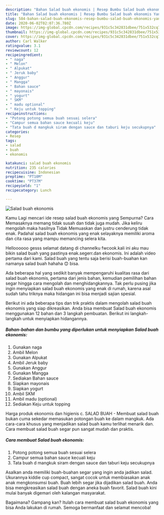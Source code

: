 ```yaml
---
description: "Bahan Salad buah ekonomis | Resep Bumbu Salad buah ekonomis Yang Enak dan Simpel"
title: "Bahan Salad buah ekonomis | Resep Bumbu Salad buah ekonomis Yang Enak dan Simpel"
slug: 584-bahan-salad-buah-ekonomis-resep-bumbu-salad-buah-ekonomis-yang-enak-dan-simpel
date: 2020-06-02T02:07:36.780Z
image: https://img-global.cpcdn.com/recipes/931c5c342831dbee/751x532cq70/salad-buah-ekonomis-foto-resep-utama.jpg
thumbnail: https://img-global.cpcdn.com/recipes/931c5c342831dbee/751x532cq70/salad-buah-ekonomis-foto-resep-utama.jpg
cover: https://img-global.cpcdn.com/recipes/931c5c342831dbee/751x532cq70/salad-buah-ekonomis-foto-resep-utama.jpg
author: Carl Walker
ratingvalue: 3.1
reviewcount: 12
recipeingredient:
- " naga"
- " Melon"
- " Alpukat"
- " Jeruk baby"
- " Anggur"
- " Mangga"
- " Bahan sauce"
- " mayonais"
- " yogurt"
- " SKM"
- " madu optional"
- " Keju untuk topping"
recipeinstructions:
- "Potong potong semua buah sesuai selera"
- "Campur semua bahan sauce kecuali keju"
- "Tata buah d mangkuk siram dengan sauce dan taburi keju secukupnya"
categories:
- Resep
tags:
- salad
- buah
- ekonomis

katakunci: salad buah ekonomis 
nutrition: 235 calories
recipecuisine: Indonesian
preptime: "PT10M"
cooktime: "PT37M"
recipeyield: "1"
recipecategory: Lunch

---
```



![Salad buah ekonomis](https://img-global.cpcdn.com/recipes/931c5c342831dbee/751x532cq70/salad-buah-ekonomis-foto-resep-utama.jpg)

Kamu Lagi mencari ide resep salad buah ekonomis yang Sempurna? Cara Memasaknya memang tidak susah dan tidak juga mudah. Jika keliru mengolah maka hasilnya Tidak Memuaskan dan justru cenderung tidak enak. Padahal salad buah ekonomis yang enak selayaknya memiliki aroma dan cita rasa yang mampu memancing selera kita.

Helloooooo gesss selamat datang di channelku fwcook.kali ini aku mau bikin salad buah yang pastinya enak.segerr.dan ekonomis. Ini adalah video pertama dari kami. Salad buah yang tentu saja berisi buah-buahan kan namanya salad buah hahaha 😊 bisa.

Ada beberapa hal yang sedikit banyak mempengaruhi kualitas rasa dari salad buah ekonomis, pertama dari jenis bahan, kemudian pemilihan bahan segar hingga cara mengolah dan menghidangkannya. Tak perlu pusing jika ingin menyiapkan salad buah ekonomis yang enak di rumah, karena asal sudah tahu triknya maka hidangan ini bisa menjadi sajian spesial.


Berikut ini ada beberapa tips dan trik praktis dalam mengolah salad buah ekonomis yang siap dikreasikan. Anda bisa membuat Salad buah ekonomis menggunakan 12 bahan dan 3 langkah pembuatan. Berikut ini langkah-langkah untuk menyiapkan hidangannya.

<!--inarticleads1-->

##### Bahan-bahan dan bumbu yang diperlukan untuk menyiapkan Salad buah ekonomis:

1. Gunakan  naga
1. Ambil  Melon
1. Gunakan  Alpukat
1. Ambil  Jeruk baby
1. Gunakan  Anggur
1. Gunakan  Mangga
1. Sediakan  Bahan sauce
1. Siapkan  mayonais
1. Siapkan  yogurt
1. Ambil  SKM
1. Ambil  madu (optional)
1. Sediakan  Keju untuk topping


Harga produk ekonomis dan higienis c. SALAD BUAH - Membuat salad buah bukan cuma sekedar memasukan potongan buah ke dalam mangkuk. Ada cara-cara khusus yang menjadikan salad buah kamu terlihat menarik dan. Cara membuat salad buah segar pun sangat mudah dan praktis. 

<!--inarticleads2-->

##### Cara membuat Salad buah ekonomis:

1. Potong potong semua buah sesuai selera
1. Campur semua bahan sauce kecuali keju
1. Tata buah d mangkuk siram dengan sauce dan taburi keju secukupnya


Asalkan anda memiliki buah-buahan segar yang ingin anda jadikan salad. Ukurannya kiddie cup compact, sangat cocok untuk membiasakan anak anak mengkonsumsi buah. Buah lebih segar jika dijadikan salad buah. Anda bisa mengkreasikan salad buah dengan aneka buah favorit. Salad buah kini mulai banyak digemari oleh kalangan masyarakat. 

Bagaimana? Gampang kan? Itulah cara membuat salad buah ekonomis yang bisa Anda lakukan di rumah. Semoga bermanfaat dan selamat mencoba!
